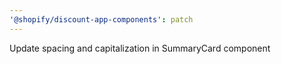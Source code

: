```yaml
---
'@shopify/discount-app-components': patch
---
```


Update spacing and capitalization in SummaryCard component

